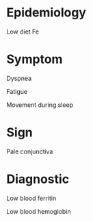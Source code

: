 
# Epidemiology

Low diet Fe

# Symptom

Dyspnea

Fatigue

Movement during sleep

# Sign

Pale conjunctiva

# Diagnostic

Low blood ferritin

Low blood hemoglobin
